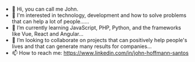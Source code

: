 - 👋 Hi, you can call me John.
- 👀 I'm interested in technology, development and how to solve problems that can help a lot of people......
- 🌱 I’m currently learning JavaScript, PHP, Python, and the frameworks like Vue, React and Angular...
- 💞️ I’m looking to collaborate on projects that can positively help people's lives and that can generate many results for companies...
- 📫 How to reach me: https://www.linkedin.com/in/john-hoffmann-santos
